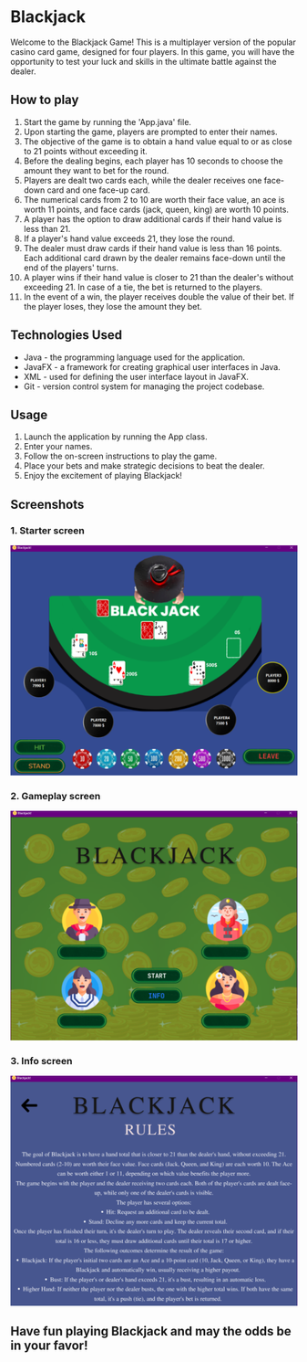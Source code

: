 # Blackjack
Welcome to the Blackjack Game! This is a multiplayer version of the popular casino card game, designed for four players. In this game, you will have the opportunity to test your luck and skills in the ultimate battle against the dealer.

## How to play
1. Start the game by running the 'App.java' file.
2. Upon starting the game, players are prompted to enter their names.
3. The objective of the game is to obtain a hand value equal to or as close to 21 points without exceeding it.
4. Before the dealing begins, each player has 10 seconds to choose the amount they want to bet for the round.
5. Players are dealt two cards each, while the dealer receives one face-down card and one face-up card.
6. The numerical cards from 2 to 10 are worth their face value, an ace is worth 11 points, and face cards (jack, queen, king) are worth 10 points.
7. A player has the option to draw additional cards if their hand value is less than 21.
8. If a player's hand value exceeds 21, they lose the round.
9. The dealer must draw cards if their hand value is less than 16 points. Each additional card drawn by the dealer remains face-down until the end of the players' turns.
10. A player wins if their hand value is closer to 21 than the dealer's without exceeding 21. In case of a tie, the bet is returned to the players.
11. In the event of a win, the player receives double the value of their bet. If the player loses, they lose the amount they bet.

## Technologies Used
- Java - the programming language used for the application.
- JavaFX - a framework for creating graphical user interfaces in Java.
- XML - used for defining the user interface layout in JavaFX.
- Git - version control system for managing the project codebase.

## Usage
1. Launch the application by running the App class.
2. Enter your names.
3. Follow the on-screen instructions to play the game.
4. Place your bets and make strategic decisions to beat the dealer.
5. Enjoy the excitement of playing Blackjack!

## Screenshots
### 1. Starter screen
   ![GamePlayScreenShot2.png](blackjack-base-controllers/src/main/resources/startup/GamePlayScreenShot2.png)
### 2. Gameplay screen
   ![StartScreenShot.png](blackjack-base-controllers/src/main/resources/startup/StartScreenShot.png)
### 3. Info screen
   ![InfoScreenShot.png](blackjack-base-controllers/src/main/resources/startup/InfoScreenShot.png)

## Have fun playing Blackjack and may the odds be in your favor!

